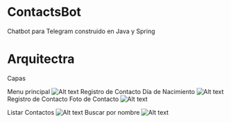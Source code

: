 # ContactsBot
Chatbot para Telegram construido en Java y Spring

# Arquitectra
Capas

Menu principal
![Alt text](https://github.com/JohnnHidalgo/ContactsBot/blob/master/Bienvenido.jpeg)
Registro de Contacto Día de Nacimiento
![Alt text](https://github.com/JohnnHidalgo/ContactsBot/blob/master/Dia.jpeg)
Registro de Contacto Foto de Contacto
![Alt text](https://github.com/JohnnHidalgo/ContactsBot/blob/master/FotoContacto.jpeg)

Listar Contactos
![Alt text](https://github.com/JohnnHidalgo/ContactsBot/blob/master/listado.jpeg)
Buscar por nombre
![Alt text](https://github.com/JohnnHidalgo/ContactsBot/blob/master/Buscar.jpeg)
